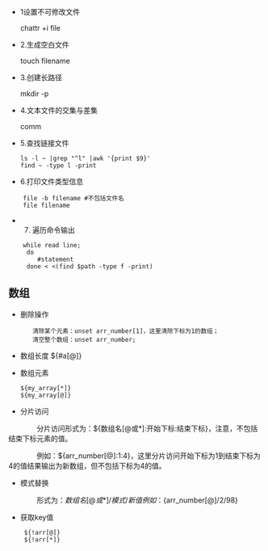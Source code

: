 -	1设置不可修改文件

	chattr +i file
	
-	2.生成空白文件

	touch filename
-	3.创建长路径

	mkdir -p

-	4.文本文件的交集与差集

	comm
	
-	5.查找链接文件	
	```linux
	ls -l ~ |grep "^l" |awk '{print $9}'	
	find ~ -type l -print
	```
	
-	6.打印文件类型信息
```
	file -b filename #不包括文件名
	file filename
```

-	7. 遍历命令输出
```
    while read line;
     do
		#statement
     done < <(find $path -type f -print)
```
## 数组

- 删除操作
```
　　　　清除某个元素：unset arr_number[1]，这里清除下标为1的数组；
　　　　清空整个数组：unset arr_number;
```
- 数组长度
	 ${#a[@]}

- 数组元素
	```
	${my_array[*]}
	${my_array[@]}
	```	
- 分片访问

　　　　分片访问形式为：${数组名[@或*]:开始下标:结束下标}，注意，不包括结束下标元素的值。

　　　　例如：${arr_number[@]:1:4}，这里分片访问开始下标为1到结束下标为4的值结果输出为新数组，但不包括下标为4的值。

- 模式替换

　　　　形式为：${数组名[@或*]/模式/新值}
　　　　例如：${arr_number[@]/2/98}	

- 获取key值
	```
	 ${!arr[@]}
	 ${!arr[*]}	 
	```